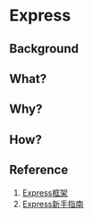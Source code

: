 # Express 

## Background 


## What?

## Why?

## How?


## Reference

1. [Express框架](http://javascript.ruanyifeng.com/nodejs/express.html#toc0)
2. [Express新手指南](http://expressjs.jser.us/guide.html)